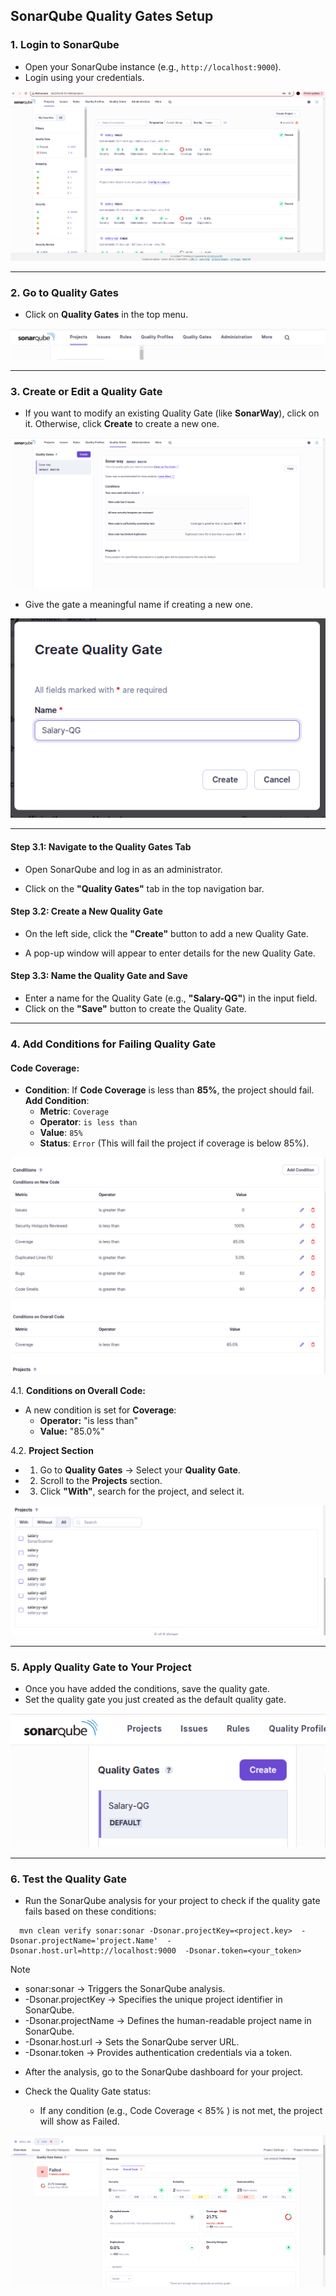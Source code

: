## SonarQube Quality Gates Setup

### 1. Login to SonarQube
- Open your SonarQube instance (e.g., `http://localhost:9000`).
- Login using your credentials.

![image](https://github.com/SheetalNain/SANATAK/blob/SCRUM-63/Static%20code%20analysis/Assets/Q-1.png)

---

### 2. Go to Quality Gates

- Click on **Quality Gates** in the top menu.

![image](https://github.com/SheetalNain/SANATAK/blob/SCRUM-63/Static%20code%20analysis/Assets/Q-2.png)

---

### 3. Create or Edit a Quality Gate

- If you want to modify an existing Quality Gate (like **SonarWay**), click on it. Otherwise, click **Create** to create a new one.

![image](https://github.com/SheetalNain/SANATAK/blob/SCRUM-63/Static%20code%20analysis/Assets/QG-1.png)


- Give the gate a meaningful name if creating a new one.
 
![image](https://github.com/SheetalNain/SANATAK/blob/SCRUM-63/Static%20code%20analysis/Assets/QG-2.png)

---

#### **Step 3.1: Navigate to the Quality Gates Tab**

- Open SonarQube and log in as an administrator.

- Click on the **"Quality Gates"** tab in the top navigation bar.

#### **Step 3.2: Create a New Quality Gate**

- On the left side, click the **"Create"** button to add a new Quality Gate.

- A pop-up window will appear to enter details for the new Quality Gate.

#### **Step 3.3: Name the Quality Gate and Save**

- Enter a name for the Quality Gate (e.g., **"Salary-QG"**) in the input field.
- Click on the **"Save"** button to create the Quality Gate.

---

### 4. Add Conditions for Failing Quality Gate

#### Code Coverage:

- **Condition**: If **Code Coverage** is less than **85%**, the project should fail.
  **Add Condition**:
  - **Metric**: `Coverage`
  - **Operator**: `is less than`
  - **Value**: `85%`
  - **Status**: `Error` (This will fail the project if coverage is below 85%).

![image](https://github.com/SheetalNain/SANATAK/blob/SCRUM-63/Static%20code%20analysis/Assets/QG-5.png)

4.1. **Conditions on Overall Code:**
  - A new condition is set for **Coverage**:
    - **Operator:** "is less than"
    - **Value:** "85.0%"

4.2. **Project Section**
  - 1. Go to **Quality Gates** → Select your **Quality Gate**. 
  - 2. Scroll to the **Projects** section. 
  - 3. Click **"With"**, search for the project, and select it. 

![image](https://github.com/SheetalNain/SANATAK/blob/SCRUM-63/Static%20code%20analysis/Assets/Q-3.png)

---

### 5. Apply Quality Gate to Your Project

- Once you have added the conditions, save the quality gate.
- Set the quality gate you just created as the default quality gate.

![image](https://github.com/SheetalNain/SANATAK/blob/SCRUM-63/Static%20code%20analysis/Assets/QG-6.png)


---

### 6. Test the Quality Gate

- Run the SonarQube analysis for your project to check if the quality gate fails based on these conditions:

```
  mvn clean verify sonar:sonar -Dsonar.projectKey=<project.key>  -Dsonar.projectName='project.Name'  -Dsonar.host.url=http://localhost:9000  -Dsonar.token=<your_token>
```

> [!NOTE]
 >* sonar:sonar → Triggers the SonarQube analysis.
 >* -Dsonar.projectKey → Specifies the unique project identifier in SonarQube.
 >* -Dsonar.projectName → Defines the human-readable project name in SonarQube.
 >* -Dsonar.host.url → Sets the SonarQube server URL.
 >* -Dsonar.token → Provides authentication credentials via a token.

- After the analysis, go to the SonarQube dashboard for your project.

- Check the Quality Gate status:

  - If any condition (e.g., Code Coverage < 85% ) is not met, the project will show as Failed.

![image](https://github.com/SheetalNain/SANATAK/blob/SCRUM-63/Static%20code%20analysis/Assets/QG-7.png)

